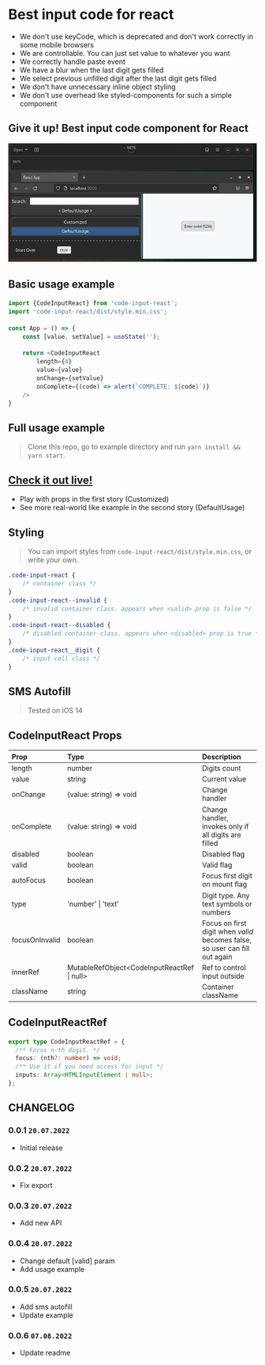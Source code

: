 # Best input code for react

* We don't use keyCode, which is deprecated and don't work correctly in some mobile browsers
* We are controllable. You can just set value to whatever you want
* We correctly handle paste event
* We have a blur when the last digit gets filled
* We select previous unfilled digit after the last digit gets filled
* We don't have unnecessary inline object styling
* We don't use overhead like styled-components for such a simple component

## Give it up! Best input code component for React

![DEMO](https://raw.githubusercontent.com/wintpann/code-input-react/main/demo.gif)

## Basic usage example
```typescript jsx
import {CodeInputReact} from 'code-input-react';
import 'code-input-react/dist/style.min.css';

const App = () => {
    const [value, setValue] = useState('');
    
    return <CodeInputReact
        length={4}
        value={value}
        onChange={setValue}
        onComplete={(code) => alert(`COMPLETE: ${code}`)}
    />
}
```

## Full usage example
> Clone this repo, go to example directory and run `yarn install && yarn start`.

## [Check it out live!](https://code-input-react.vercel.app/)
* Play with props in the first story (Customized)
* See more real-world like example in the second story (DefaultUsage)

## Styling
> You can import styles from `code-input-react/dist/style.min.css`, or write your own. 
```css
.code-input-react {
    /* container class */
}
.code-input-react--invalid {
    /* invalid container class. appears when <valid> prop is false */
}
.code-input-react--disabled {
    /* disabled container class. appears when <disabled> prop is true */
}
.code-input-react__digit {
    /* input cell class */
}
```

## SMS Autofill
> Tested on iOS 14

## CodeInputReact Props

| Prop           | Type                                            | Description                                                                 |
|:---------------|:------------------------------------------------|:----------------------------------------------------------------------------|
| length         | number                                          | Digits count                                                                |
| value          | string                                          | Current value                                                               |
| onChange       | (value: string) => void                         | Change handler                                                              |
| onComplete     | (value: string) => void                         | Change handler, invokes only if all digits are filled                       |
| disabled       | boolean                                         | Disabled flag                                                               |
| valid          | boolean                                         | Valid flag                                                                  |
| autoFocus      | boolean                                         | Focus first digit on mount flag                                             |
| type           | 'number' &#124; 'text'                          | Digit type. Any text symbols or numbers                                     |
| focusOnInvalid | boolean                                         | Focus on first digit when *valid* becomes false, so user can fill out again |
| innerRef       | MutableRefObject<CodeInputReactRef &#124; null> | Ref to control input outside                                                |
| className      | string                                          | Container className                                                         |


## CodeInputReactRef
```typescript jsx
export type CodeInputReactRef = {
  /** Focus n-th digit. */
  focus: (nth?: number) => void;
  /** Use it if you need access for input */
  inputs: Array<HTMLInputElement | null>;
};
```

## CHANGELOG

### 0.0.1 `20.07.2022`
* Initial release

### 0.0.2 `20.07.2022`
* Fix export

### 0.0.3 `20.07.2022`
* Add new API

### 0.0.4 `20.07.2022`
* Change default [valid] param
* Add usage example

### 0.0.5 `20.07.2022`
* Add sms autofill
* Update example

### 0.0.6 `07.08.2022`
* Update readme